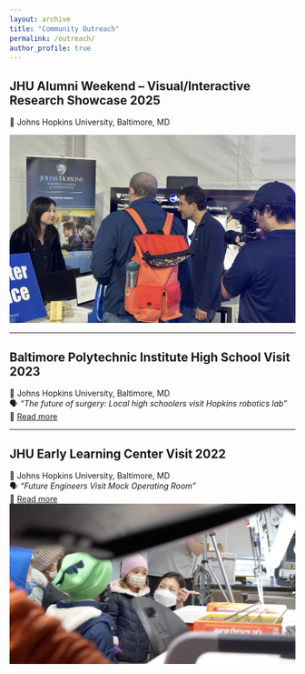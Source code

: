 ```yaml
---
layout: archive
title: "Community Outreach"
permalink: /outreach/
author_profile: true
---
```


## JHU Alumni Weekend – Visual/Interactive Research Showcase 2025

📍 Johns Hopkins University, Baltimore, MD

<!-- 🔗 [Read more](LINK_TO_SHOWCASE_PAGE) -->

<img src="/images/alumni_showcase2025.png" alt="Alumni Weekend Computer Science Showcase" width="600"/>

---

## Baltimore Polytechnic Institute High School Visit 2023

📍 Johns Hopkins University, Baltimore, MD  
🗣️ _“The future of surgery: Local high schoolers visit Hopkins robotics lab”_  
🔗 [Read more](https://www.cs.jhu.edu/news/the-future-of-surgery-local-high-schoolers-visit-hopkins-robotics-lab/)

<!-- <img src="/images/polytech_visit2023.jpg" alt="Baltimore Polytechnic Institute High School Visit 2023" width="600"/> -->

---

## JHU Early Learning Center Visit 2022

📍 Johns Hopkins University, Baltimore, MD  
🗣️ _“Future Engineers Visit Mock Operating Room”_  
🔗 [Read more](https://hub.jhu.edu/gallery/2022/12/12/mock-er-early-learning-center/)  
<img src="/images/early_learning_visit2022.png" alt="JHU Early Learning Center Visit 2022" width="600"/>
